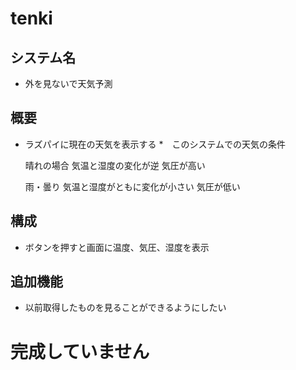 # tenki

## システム名
* 外を見ないで天気予測
## 概要
*  ラズパイに現在の天気を表示する
*　このシステムでの天気の条件

   晴れの場合
   気温と湿度の変化が逆
   気圧が高い

   雨・曇り
   気温と湿度がともに変化が小さい
   気圧が低い

## 構成
* ボタンを押すと画面に温度、気圧、湿度を表示
## 追加機能
* 以前取得したものを見ることができるようにしたい

# 完成していません
